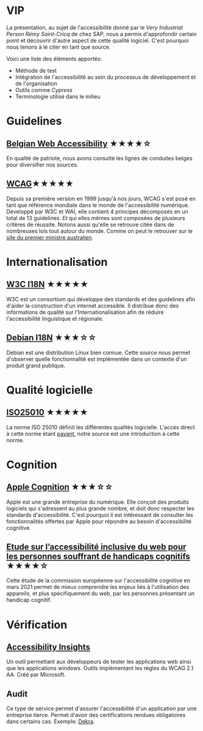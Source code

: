 # VIP

La présentation, au sujet de l'accessibilité donné par le *Very Industrial Person* *Rémy Saint-Cricq* de chez SAP, nous a permis d'approfondir certain point et découvrir d'autre aspect de cette qualité logiciel. C'est pourquoi nous tenons à le citer en tant que source.

Voici une liste des éléments apportés:
- Méthode de test
- Intégration de l'accessibilité au sein du processus de développement et de l'organisation
- Outils comme *Cypress*
- Terminologie utilisé dans le milieu

# Guidelines
## [Belgian Web Accessibility](https://accessibility.belgium.be/fr/crit%C3%A8res) ★★★★☆
En qualité de patriote, nous avons consulté les lignes de conduites belges pour diversifier nos sources.
## [WCAG](https://www.w3.org/WAI/standards-guidelines/wcag/fr)★★★★★
Depuis sa première version en 1999 jusqu'à nos jours, WCAG s'est posé en tant que référence mondiale dans le monde de l'accessibilité numérique. Développé par W3C et WAI, elle contient 4 principes décomposés en un total de 13 guidelines. Et qui elles mêmes sont composées de plusieurs critères de réussite.
Notons aussi qu'elle se retrouve citée dans de nombreuses lois tout autour du monde. Comme on peut le retrouver sur le [site du premier ministre australien](https://www.pm.gov.au/accessibility).

# Internationalisation
## [W3C I18N](https://www.w3.org/International/i18n-drafts/nav/about) ★★★★★
W3C est un consortium qui développe des standards et des guidelines afin d'aider la construction d'un internet accessible. Il distribue donc des informations de qualité sur l'Internationalisation afin de réduire l'accessibilité linguistique et régionale.
## [Debian I18N](https://wiki.debian.org/I18n) ★★★☆☆
Debian est une distribution Linux bien connue. Cette source nous permet d'observer quelle fonctionnalité est implémentée dans un contexte d'un produit grand publique.

# Qualité logicielle
## [ISO25010](https://www.perforce.com/blog/qac/what-is-iso-25010) ★★★★★
La norme ISO 25010 définit les différentes qualités logicielle. L'accès direct à cette norme étant [payant](https://www.iso.org/standard/78175.html), notre source est une introduction à cette norme.

# Cognition
## [Apple Cognition](https://www.apple.com/fr/accessibility/cognitive/) ★★★☆☆
Apple est une grande entreprise du numérique. Elle conçoit des produits logiciels qui s'adressent au plus grande nombre, et doit donc respecter les standards d'accessibilité. C'est pourquoi il est intéressant de consulter les fonctionnalités offertes par Apple pour répondre au besoin d'accessibilité cognitive.
## [Etude sur l’accessibilité inclusive du web pour les personnes souffrant de handicaps cognitifs](https://digital-strategy.ec.europa.eu/fr/library/commission-publishes-study-inclusive-web-accessibility-persons-cognitive-disabilities) ★★★★☆
Cette étude de la commission européenne sur l'accessibilité cognitive en mars 2021 permet de mieux comprendre les enjeux liés à l'utilisation des appareils, et plus spécifiquement du web, par les personnes présentant un handicap cognitif.

# Vérification
## [Accessibility Insights](https://accessibilityinsights.io/)
Un outil permettant aux développeurs de tester les applications web ainsi que les applications windows. Outils implémentant les règles du WCAG 2.1 AA. Créé par Microsoft.
## Audit
Ce type de service permet d'assurer l'accessibilité d'un application par une entreprise tierce. Permet d'avoir des certifications rendues obligatoires dans certains cas. Exemple: [Dekra](https://www.dekra-certification.fr/certification-de-services/audit-d-evaluation-de-conformite-d-accessibilite-numerique-rgaa.html#:~:text=DEKRA%20Certification%20est%20un%20des,stores%20d%27applications%20%C3%A9valu%C3%A9es%20et).